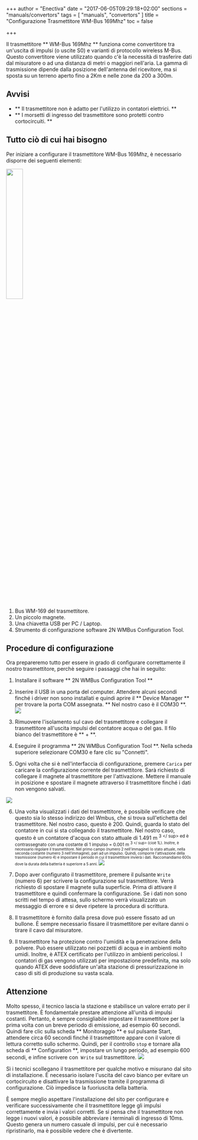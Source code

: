 +++
author = "Enectiva"
date = "2017-06-05T09:29:18+02:00"
sections = "manuals/convertors"
tags = [
    "manuals",
    "convertors"
]
title = "Configurazione Trasmettitore WM-Bus 169Mhz"
toc = false

+++

Il trasmettitore ** WM-Bus 169Mhz ** funziona come convertitore tra un'uscita di impulsi (o uscite S0) e varianti di protocollo wireless M-Bus. Questo convertitore viene utilizzato quando c'è la necessità di trasferire dati dal misuratore o ad una distanza di metri o maggiori nell'aria. La gamma di trasmissione dipende dalla posizione dell'antenna del ricevitore, ma si sposta su un terreno aperto fino a 2Km e nelle zone da 200 a 300m.

## Avvisi
- ** Il trasmettitore non è adatto per l'utilizzo in contatori elettrici. **
- ** I morsetti di ingresso del trasmettitore sono protetti contro cortocircuiti. **

## Tutto ciò di cui hai bisogno
Per iniziare a configurare il trasmettitore WM-Bus 169Mhz, è necessario disporre dei seguenti elementi:

<img class="right" src="/images/requirements-configuration-transmisor-wmbus-169mhz_en.jpg" style="width:30%"></img>

1. Bus WM-169 del trasmettitore.
2. Un piccolo magnete.
3. Una chiavetta USB per PC / Laptop.
4. Strumento di configurazione software 2N WMBus Configuration Tool.

## Procedure di configurazione
Ora prepareremo tutto per essere in grado di configurare correttamente il nostro trasmettitore, perchè seguire i passaggi che hai in seguito:

1. Installare il software ** 2N WMBus Configuration Tool **
2. Inserire il USB in una porta del computer. Attendere alcuni secondi finché i driver non sono installati e quindi aprire il ** Device Manager ** per trovare la porta COM assegnata. ** Nel nostro caso è il COM30 **.
<img class="center" src="/images/device-manager-transmisor-wmbus-169mhz.jpg"></img>

3. Rimuovere l'isolamento sul cavo del trasmettitore e collegare il trasmettitore all'uscita impulsi del contatore acqua o del gas. Il filo bianco del trasmettitore è ** + **.
4. Eseguire il programma ** 2N WMBus Configuration Tool **. Nella scheda superiore selezionare COM30 e fare clic su "Connetti".
5. Ogni volta che si è nell'interfaccia di configurazione, premere `Carica` per caricare la configurazione corrente del trasmettitore. Sarà richiesto di collegare il magnete al trasmettitore per l'attivazione. Mettere il manuale in posizione e spostare il magnete attraverso il trasmettitore finché i dati non vengono salvati.

<img class="center" src="/images/magnet-transmisor-wmbus-169mhz.jpg"></img>

6. Una volta visualizzati i dati del trasmettitore, è possibile verificare che questo sia lo stesso indirizzo del Wmbus, che si trova sull'etichetta del trasmettitore. Nel nostro caso, questo è 200. Quindi, guarda lo stato del contatore in cui si sta collegando il trasmettitore. Nel nostro caso, questo è un contatore d'acqua con stato attuale di 1.491 m <sup> 3 </ sup> ed è contrassegnato con una costante di 1 impulso = 0.001 m <sup> 3 </ sup> (cioè 1L). Inoltre, è necessario regolare il trasmettitore. Nel primo campo (numero 2 nell'immagine) lo stato attuale, nella seconda costante (numero 3 nell'immagine), pari ad un impulso. Quindi, comporre l'attivazione della trasmissione (numero 4) e impostare il periodo in cui il trasmettitore invierà i dati. Raccomandiamo 600s dove la durata della batteria è superiore a 5 anni.
<img class="center" src="/images/configuration-transmisor-wmbus-169mhz.jpg"></img>

7. Dopo aver configurato il trasmettitore, premere il pulsante `Write` (numero 6) per scrivere la configurazione sul trasmettitore. Verrà richiesto di spostare il magnete sulla superficie. Prima di attivare il trasmettitore e quindi confermare la configurazione. Se i dati non sono scritti nel tempo di attesa, sullo schermo verrà visualizzato un messaggio di errore e si deve ripetere la procedura di scrittura.
8. Il trasmettitore è fornito dalla presa dove può essere fissato ad un bullone. È sempre necessario fissare il trasmettitore per evitare danni o tirare il cavo dal misuratore.
9. Il trasmettitore ha protezione contro l'umidità e la penetrazione della polvere. Può essere utilizzato nei pozzetti di acqua e in ambienti molto umidi. Inoltre, è ATEX certificato per l'utilizzo in ambienti pericolosi. I contatori di gas vengono utilizzati per impostazione predefinita, ma solo quando ATEX deve soddisfare un'alta stazione di pressurizzazione in caso di siti di produzione su vasta scala.

## Attenzione
Molto spesso, il tecnico lascia la stazione e stabilisce un valore errato per il trasmettitore. È fondamentale prestare attenzione all'unità di impulsi costanti. Pertanto, è sempre consigliabile impostare il trasmettitore per la prima volta con un breve periodo di emissione, ad esempio 60 secondi. Quindi fare clic sulla scheda ** Monitoraggio ** e sul pulsante Start, attendere circa 60 secondi finché il trasmettitore appare con il valore di lettura corretto sullo schermo. Quindi, per il controllo `stop` e tornare alla scheda di ** Configuration **, impostare un lungo periodo, ad esempio 600 secondi, e infine scrivere con` Write` sul trasmettitore.
<img class="center" src="/images/monitoring-transmisor-wmbus-169mhz.jpg"></img>

Sì i tecnici scollegano il trasmettitore per qualche motivo e misurano dal sito di installazione. È necessario isolare l'uscita del cavo bianco per evitare un cortocircuito e disattivare la trasmissione tramite il programma di configurazione. Ciò impedisce la fuoriuscita della batteria.

È sempre meglio aspettare l'installazione del sito per configurare e verificare successivamente che il trasmettitore legge gli impulsi correttamente e invia i valori corretti.
Se si pensa che il trasmettitore non legge i nuovi valori, è possibile abbreviare i terminali di ingresso di 10ms. Questo genera un numero casuale di impulsi, per cui è necessario ripristinarlo, ma è possibile vedere che è divertente.
